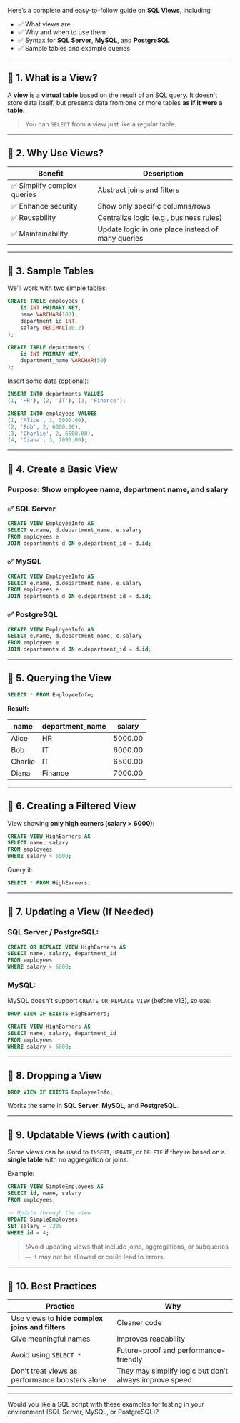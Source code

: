 Here’s a complete and easy-to-follow guide on **SQL Views**, including:

* ✅ What views are
* ✅ Why and when to use them
* ✅ Syntax for **SQL Server**, **MySQL**, and **PostgreSQL**
* ✅ Sample tables and example queries

---

## 🔷 **1. What is a View?**

A **view** is a **virtual table** based on the result of an SQL query. It doesn't store data itself, but presents data from one or more tables **as if it were a table**.

> You can `SELECT` from a view just like a regular table.

---

## 🔷 **2. Why Use Views?**

| Benefit                    | Description                                       |
| -------------------------- | ------------------------------------------------- |
| ✅ Simplify complex queries | Abstract joins and filters                        |
| ✅ Enhance security         | Show only specific columns/rows                   |
| ✅ Reusability              | Centralize logic (e.g., business rules)           |
| ✅ Maintainability          | Update logic in one place instead of many queries |

---

## 🔷 **3. Sample Tables**

We’ll work with two simple tables:

```sql
CREATE TABLE employees (
    id INT PRIMARY KEY,
    name VARCHAR(100),
    department_id INT,
    salary DECIMAL(10,2)
);

CREATE TABLE departments (
    id INT PRIMARY KEY,
    department_name VARCHAR(50)
);
```

Insert some data (optional):

```sql
INSERT INTO departments VALUES
(1, 'HR'), (2, 'IT'), (3, 'Finance');

INSERT INTO employees VALUES
(1, 'Alice', 1, 5000.00),
(2, 'Bob', 2, 6000.00),
(3, 'Charlie', 2, 6500.00),
(4, 'Diana', 3, 7000.00);
```

---

## 🔷 **4. Create a Basic View**

### Purpose: Show employee name, department name, and salary

### ✅ SQL Server

```sql
CREATE VIEW EmployeeInfo AS
SELECT e.name, d.department_name, e.salary
FROM employees e
JOIN departments d ON e.department_id = d.id;
```

### ✅ MySQL

```sql
CREATE VIEW EmployeeInfo AS
SELECT e.name, d.department_name, e.salary
FROM employees e
JOIN departments d ON e.department_id = d.id;
```

### ✅ PostgreSQL

```sql
CREATE VIEW EmployeeInfo AS
SELECT e.name, d.department_name, e.salary
FROM employees e
JOIN departments d ON e.department_id = d.id;
```

---

## 🔷 **5. Querying the View**

```sql
SELECT * FROM EmployeeInfo;
```

**Result:**

| name    | department\_name | salary  |
| ------- | ---------------- | ------- |
| Alice   | HR               | 5000.00 |
| Bob     | IT               | 6000.00 |
| Charlie | IT               | 6500.00 |
| Diana   | Finance          | 7000.00 |

---

## 🔷 **6. Creating a Filtered View**

View showing **only high earners (salary > 6000)**:

```sql
CREATE VIEW HighEarners AS
SELECT name, salary
FROM employees
WHERE salary > 6000;
```

Query it:

```sql
SELECT * FROM HighEarners;
```

---

## 🔷 **7. Updating a View (If Needed)**

### SQL Server / PostgreSQL:

```sql
CREATE OR REPLACE VIEW HighEarners AS
SELECT name, salary, department_id
FROM employees
WHERE salary > 6000;
```

### MySQL:

MySQL doesn't support `CREATE OR REPLACE VIEW` (before v13), so use:

```sql
DROP VIEW IF EXISTS HighEarners;

CREATE VIEW HighEarners AS
SELECT name, salary, department_id
FROM employees
WHERE salary > 6000;
```

---

## 🔷 **8. Dropping a View**

```sql
DROP VIEW IF EXISTS EmployeeInfo;
```

Works the same in **SQL Server**, **MySQL**, and **PostgreSQL**.

---

## 🔷 **9. Updatable Views (with caution)**

Some views can be used to `INSERT`, `UPDATE`, or `DELETE` if they’re based on a **single table** with no aggregation or joins.

Example:

```sql
CREATE VIEW SimpleEmployees AS
SELECT id, name, salary
FROM employees;
```

```sql
-- Update through the view
UPDATE SimpleEmployees
SET salary = 7200
WHERE id = 4;
```

> ❗Avoid updating views that include joins, aggregations, or subqueries — it may not be allowed or could lead to errors.

---

## 🔷 **10. Best Practices**

| Practice                                        | Why                                                    |
| ----------------------------------------------- | ------------------------------------------------------ |
| Use views to **hide complex joins and filters** | Cleaner code                                           |
| Give meaningful names                           | Improves readability                                   |
| Avoid using `SELECT *`                          | Future-proof and performance-friendly                  |
| Don’t treat views as performance boosters alone | They may simplify logic but don’t always improve speed |

---

Would you like a SQL script with these examples for testing in your environment (SQL Server, MySQL, or PostgreSQL)?
